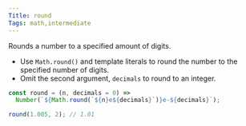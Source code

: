 ```yaml
---
Title: round
Tags: math,intermediate
---
```


Rounds a number to a specified amount of digits.

- Use `Math.round()` and template literals to round the number to the specified number of digits.
- Omit the second argument, `decimals` to round to an integer.

```js
const round = (n, decimals = 0) => 
  Number(`${Math.round(`${n}e${decimals}`)}e-${decimals}`);
```

```js
round(1.005, 2); // 1.01
```
